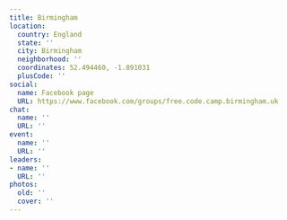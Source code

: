 ```yaml
---
title: Birmingham
location:
  country: England
  state: ''
  city: Birmingham
  neighborhood: ''
  coordinates: 52.494460, -1.891031
  plusCode: ''
social:
  name: Facebook page
  URL: https://www.facebook.com/groups/free.code.camp.birmingham.uk
chat:
  name: ''
  URL: ''
event:
  name: ''
  URL: ''
leaders:
- name: ''
  URL: ''
photos:
  old: ''
  cover: ''
---
```

